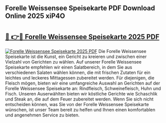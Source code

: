 ## Forelle Weissensee Speisekarte PDF Download Online 2025 xiP4O

# <h2><a href="http://gc5hid.nevu.top/?p=Forelle+Weissensee+Speisekarte">🔗 👉🔴 Forelle Weissensee Speisekarte 2025 PDF</a></h2>

[![Forelle Weissensee Speisekarte 2025 PDF](https://i.imgur.com/dBaPXMq.png)](http://gc5hid.nevu.top/?p=Forelle+Weissensee+Speisekarte)
Die Forelle Weissensee Speisekarte ist die Kunst, ein Gericht zu kreieren und zwischen einer Vielzahl von Gerichten zu wählen. Auf unserer Forelle Weissensee Speisekarte empfehlen wir einen Salatbereich, in dem Sie aus verschiedenen Salaten wählen können, die mit frischen Zutaten für ein leichtes und leckeres Mittagessen zubereitet werden. Für diejenigen, die Fleisch mögen, bieten wir eine umfangreiche Auswahl an Gerichten auf der Forelle Weissensee Speisekarte an: Rindfleisch, Schweinefleisch, Huhn und Fisch. Unseren Auserwählten bieten wir köstliche Gerichte wie Schaschlik und Steak an, die auf dem Feuer zubereitet werden. Wenn Sie sich nicht entscheiden können, was Sie von der Forelle Weissensee Speisekarte wünschen, ist unser Team bereit zu helfen und Ihnen einen komfortablen und angenehmen Service zu bieten.
